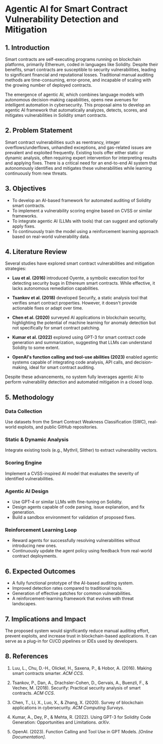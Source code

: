 # Agentic AI for Smart Contract Vulnerability Detection and Mitigation

## 1. Introduction

Smart contracts are self-executing programs running on blockchain platforms, primarily Ethereum, coded in languages like Solidity. Despite their benefits, smart contracts are susceptible to security vulnerabilities, leading to significant financial and reputational losses. Traditional manual auditing methods are time-consuming, error-prone, and incapable of scaling with the growing number of deployed contracts.

The emergence of agentic AI, which combines language models with autonomous decision-making capabilities, opens new avenues for intelligent automation in cybersecurity. This proposal aims to develop an agentic AI framework that automatically analyzes, detects, scores, and mitigates vulnerabilities in Solidity smart contracts.

## 2. Problem Statement

Smart contract vulnerabilities such as reentrancy, integer overflows/underflows, unhandled exceptions, and gas-related issues are prevalent and exploited frequently. Existing tools offer either static or dynamic analysis, often requiring expert intervention for interpreting results and applying fixes. There is a critical need for an end-to-end AI system that autonomously identifies and mitigates these vulnerabilities while learning continuously from new threats.

## 3. Objectives

- To develop an AI-based framework for automated auditing of Solidity smart contracts.
- To implement a vulnerability scoring engine based on CVSS or similar frameworks.
- To integrate agentic AI (LLMs with tools) that can suggest and optionally apply fixes.
- To continuously train the model using a reinforcement learning approach based on real-world vulnerability data.

## 4. Literature Review

Several studies have explored smart contract vulnerabilities and mitigation strategies:

- **Luu et al. (2016)** introduced Oyente, a symbolic execution tool for detecting security bugs in Ethereum smart contracts. While effective, it lacks autonomous remediation capabilities.

- **Tsankov et al. (2018)** developed Securify, a static analysis tool that verifies smart contract properties. However, it doesn't provide actionable fixes or adapt over time.

- **Chen et al. (2020)** surveyed AI applications in blockchain security, highlighting the potential of machine learning for anomaly detection but not specifically for smart contract patching.

- **Kumar et al. (2022)** explored using GPT-3 for smart contract code generation and summarization, suggesting that LLMs can understand Solidity to some extent.

- **OpenAI's function calling and tool-use abilities (2023)** enabled agentic systems capable of integrating code analysis, API calls, and decision-making, ideal for smart contract auditing.

Despite these advancements, no system fully leverages agentic AI to perform vulnerability detection and automated mitigation in a closed loop.

## 5. Methodology

### Data Collection

Use datasets from the Smart Contract Weakness Classification (SWC), real-world exploits, and public GitHub repositories.

### Static & Dynamic Analysis

Integrate existing tools (e.g., Mythril, Slither) to extract vulnerability vectors.

### Scoring Engine

Implement a CVSS-inspired AI model that evaluates the severity of identified vulnerabilities.

### Agentic AI Design

- Use GPT-4 or similar LLMs with fine-tuning on Solidity.
- Design agents capable of code parsing, issue explanation, and fix generation.
- Build a sandbox environment for validation of proposed fixes.

### Reinforcement Learning Loop

- Reward agents for successfully resolving vulnerabilities without introducing new ones.
- Continuously update the agent policy using feedback from real-world contract deployments.

## 6. Expected Outcomes

- A fully functional prototype of the AI-based auditing system.
- Improved detection rates compared to traditional tools.
- Generation of effective patches for common vulnerabilities.
- A reinforcement-learning framework that evolves with threat landscapes.

## 7. Implications and Impact

The proposed system would significantly reduce manual auditing effort, prevent exploits, and increase trust in blockchain-based applications. It can serve as a plug-in for CI/CD pipelines or IDEs used by developers.

## 8. References

1. Luu, L., Chu, D.-H., Olickel, H., Saxena, P., & Hobor, A. (2016). Making smart contracts smarter. _ACM CCS_.

2. Tsankov, P., Dan, A., Drachsler-Cohen, D., Gervais, A., Buenzli, F., & Vechev, M. (2018). Securify: Practical security analysis of smart contracts. _ACM CCS_.

3. Chen, T., Li, X., Luo, X., & Zhang, X. (2020). Survey of blockchain applications in cybersecurity. _ACM Computing Surveys_.

4. Kumar, A., Dey, P., & Mehta, R. (2022). Using GPT-3 for Solidity Code Generation: Opportunities and Limitations. _arXiv_.

5. OpenAI. (2023). Function Calling and Tool Use in GPT Models. _[Online Documentation]_.
